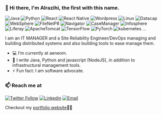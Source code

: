 ### 👋 Hi there, I'm Alrazihi, the first with this name.
![Java](https://img.shields.io/badge/Java-Expert-blue?style=for-the-badge&logo=java)
![Python](https://img.shields.io/badge/Python-Expert-blue?style=for-the-badge&logo=Python)
![React](https://img.shields.io/badge/React-Expert-blue?style=for-the-badge&logo=react)
![React Native](https://img.shields.io/badge/ReactNative-Expert-blue?style=for-the-badge&logo=React)
![Wordpress](https://img.shields.io/badge/Wordpress-Expert-blue?style=for-the-badge&logo=Wordpress)
![Linux](https://img.shields.io/badge/Linux-Expert-blue?style=for-the-badge)
![Datacap](https://img.shields.io/badge/Datacap-Expert-blue?style=for-the-badge&logo=ibm)
![WebSphere](https://img.shields.io/badge/WebSphere-Expert-blue?style=for-the-badge&logo=ibm)
![FileNetP8](https://img.shields.io/badge/FileNet-Expert-blue?style=for-the-badge&logo=ibm)
![Navigator](https://img.shields.io/badge/Navigator-Expert-blue?style=for-the-badge&logo=ibm)
![CaseManager](https://img.shields.io/badge/CaseManager-Expert-blue?style=for-the-badge&logo=ibm)
![Infosphere](https://img.shields.io/badge/Infosphere-Expert-blue?style=for-the-badge&logo=ibm)
![Liferay](https://img.shields.io/badge/Liferay-Expert-blue?style=for-the-badge&logo=Liferay)
![ApacheTomcat](https://img.shields.io/badge/ApacheTomcat-Expert-blue?style=for-the-badge&logo=ApacheTomcat)
![TensorFlow](https://img.shields.io/badge/TensorFlow-intermediate-red?style=for-the-badge&logo=TensorFlow)
![PyTorch](https://img.shields.io/badge/PyTorch-intermediate-red?style=for-the-badge&logo=PyTorch)
![kubernetes](https://img.shields.io/badge/Kubernetes-intermediate-red?style=for-the-badge&logo=kubernetes)
...

I am an IT MANAGER and a Site Reliability Engineer/DevOps managing and building distributed systems and also building tools to ease manage them.

- 💻 I’m currently at aeneom. 
- 🔭 I write Java, Python and javascript (NodeJS), in addition to infrastructural management tools.
- ⚡ Fun fact: I am software advocate.

### 📫 Reach me at 

[![Twitter Follow](https://img.shields.io/twitter/follow/alrazihi?style=social)](https://twitter.com/alrazihi)
[![Linkedin](https://img.shields.io/badge/LinkedIn-%230077B5.svg?&style=flat-square&logo=linkedin&logoColor=white)](https://www.linkedin.com/in/towfik-alrazihi-b880a368/)
[![Email](https://img.shields.io/badge/-admin@aeneom.com-c14438?style=flat-square&logo=Gmail&logoColor=white&link=mailto:admin@aeneom.com)](mailto:admin@aeneom.com)

Checkout my [portfolio website](https://aeneom.com)🔗🔗

